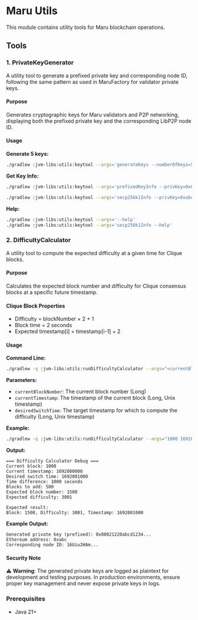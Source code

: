 # Maru Utils

This module contains utility tools for Maru blockchain operations.

## Tools

### 1. PrivateKeyGenerator

A utility tool to generate a prefixed private key and corresponding node ID, following the same pattern as used in MaruFactory for validator private keys.

#### Purpose
Generates cryptographic keys for Maru validators and P2P networking, displaying both the prefixed private key and the corresponding LibP2P node ID.

#### Usage

**Generate 5 keys:**
```bash
./gradlew :jvm-libs:utils:keytool --args='generateKeys --numberOfKeys=5'
```

**Get Key Info:**
```bash
./gradlew :jvm-libs:utils:keytool --args='prefixedKeyInfo --privKey=0x08021220abcd1234...'
```

```bash
./gradlew :jvm-libs:utils:keytool --args='secp256k1Info --privKey=0xabcd1234...'
```

**Help:**
```bash
./gradlew :jvm-libs:utils:keytool --args='--help'
./gradlew :jvm-libs:utils:keytool --args='secp256k1Info --help'
```

### 2. DifficultyCalculator

A utility tool to compute the expected difficulty at a given time for Clique blocks.

#### Purpose
Calculates the expected block number and difficulty for Clique consensus blocks at a specific future timestamp.

#### Clique Block Properties
- Difficulty = blockNumber × 2 + 1
- Block time = 2 seconds
- Expected timestamp[i] = timestamp[i-1] + 2

#### Usage

**Command Line:**
```bash
./gradlew -q :jvm-libs:utils:runDifficultyCalculator --args="<currentBlockNumber> <currentTimestamp> <desiredSwitchTime>"
```

**Parameters:**
- `currentBlockNumber`: The current block number (Long)
- `currentTimestamp`: The timestamp of the current block (Long, Unix timestamp)
- `desiredSwitchTime`: The target timestamp for which to compute the difficulty (Long, Unix timestamp)

**Example:**
```bash
./gradlew -q :jvm-libs:utils:runDifficultyCalculator --args="1000 1692000000 1692001000"
```

**Output:**
```
=== Difficulty Calculator Debug ===
Current block: 1000
Current timestamp: 1692000000
Desired switch time: 1692001000
Time difference: 1000 seconds
Blocks to add: 500
Expected block number: 1500
Expected difficulty: 3001

Expected result:
Block: 1500, Difficulty: 3001, Timestamp: 1692001000
```



**Example Output:**
```
Generated private key (prefixed): 0x08021220abcd1234...
Ethereum address: 0xabc
Corresponding node ID: 16Uiu2HAm...
```

#### Security Note
⚠️ **Warning**: The generated private keys are logged as plaintext for development and testing purposes. In production environments, ensure proper key management and never expose private keys in logs.

### Prerequisites
- Java 21+
